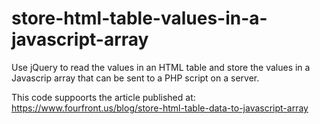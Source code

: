 # store-html-table-values-in-a-javascript-array
Use jQuery to read the values in an HTML table and store the values in a Javascrip array that can be sent to a PHP script on a server.

This code suppoorts the article published at: https://www.fourfront.us/blog/store-html-table-data-to-javascript-array

